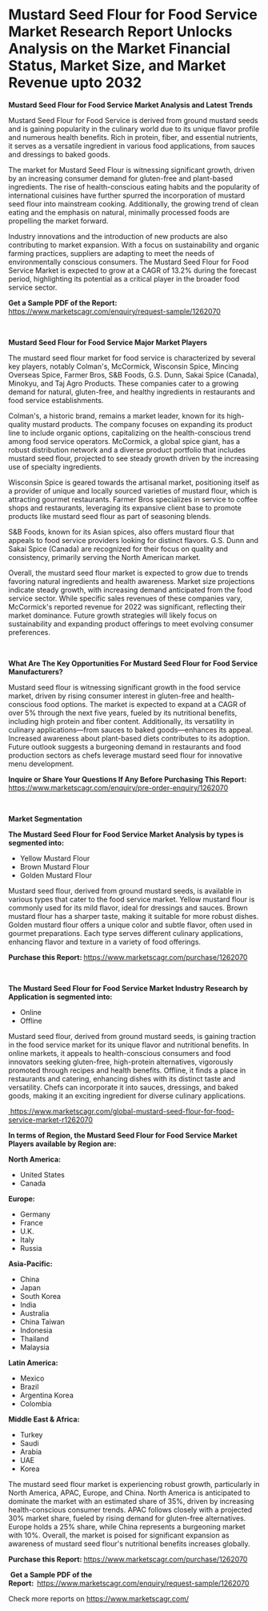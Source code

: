 <p><h1>Mustard Seed Flour for Food Service Market Research Report Unlocks Analysis on the Market Financial Status, Market Size, and Market Revenue upto 2032</h1></p><p><strong>Mustard Seed Flour for Food Service Market Analysis and Latest Trends</strong></p>
<p><p>Mustard Seed Flour for Food Service is derived from ground mustard seeds and is gaining popularity in the culinary world due to its unique flavor profile and numerous health benefits. Rich in protein, fiber, and essential nutrients, it serves as a versatile ingredient in various food applications, from sauces and dressings to baked goods. </p><p>The market for Mustard Seed Flour is witnessing significant growth, driven by an increasing consumer demand for gluten-free and plant-based ingredients. The rise of health-conscious eating habits and the popularity of international cuisines have further spurred the incorporation of mustard seed flour into mainstream cooking. Additionally, the growing trend of clean eating and the emphasis on natural, minimally processed foods are propelling the market forward. </p><p>Industry innovations and the introduction of new products are also contributing to market expansion. With a focus on sustainability and organic farming practices, suppliers are adapting to meet the needs of environmentally conscious consumers. The Mustard Seed Flour for Food Service Market is expected to grow at a CAGR of 13.2% during the forecast period, highlighting its potential as a critical player in the broader food service sector.</p></p>
<p><strong>Get a Sample PDF of the Report:&nbsp;</strong> <a href="https://www.marketscagr.com/enquiry/request-sample/1262070?utm_campaign=2235&utm_medium=2&utm_source=Github&utm_content=ia&utm_term=15022025&utm_id=mustard-seed-flour-for-food-service">https://www.marketscagr.com/enquiry/request-sample/1262070</a></p>
<p>&nbsp;</p>
<p><strong>Mustard Seed Flour for Food Service Major Market Players</strong></p>
<p><p>The mustard seed flour market for food service is characterized by several key players, notably Colman's, McCormick, Wisconsin Spice, Mincing Overseas Spice, Farmer Bros, S&B Foods, G.S. Dunn, Sakai Spice (Canada), Minokyu, and Taj Agro Products. These companies cater to a growing demand for natural, gluten-free, and healthy ingredients in restaurants and food service establishments.</p><p>Colman's, a historic brand, remains a market leader, known for its high-quality mustard products. The company focuses on expanding its product line to include organic options, capitalizing on the health-conscious trend among food service operators. McCormick, a global spice giant, has a robust distribution network and a diverse product portfolio that includes mustard seed flour, projected to see steady growth driven by the increasing use of specialty ingredients.</p><p>Wisconsin Spice is geared towards the artisanal market, positioning itself as a provider of unique and locally sourced varieties of mustard flour, which is attracting gourmet restaurants. Farmer Bros specializes in service to coffee shops and restaurants, leveraging its expansive client base to promote products like mustard seed flour as part of seasoning blends.</p><p>S&B Foods, known for its Asian spices, also offers mustard flour that appeals to food service providers looking for distinct flavors. G.S. Dunn and Sakai Spice (Canada) are recognized for their focus on quality and consistency, primarily serving the North American market.</p><p>Overall, the mustard seed flour market is expected to grow due to trends favoring natural ingredients and health awareness. Market size projections indicate steady growth, with increasing demand anticipated from the food service sector. While specific sales revenues of these companies vary, McCormick's reported revenue for 2022 was significant, reflecting their market dominance. Future growth strategies will likely focus on sustainability and expanding product offerings to meet evolving consumer preferences.</p></p>
<p>&nbsp;</p>
<p><strong>What Are The Key Opportunities For Mustard Seed Flour for Food Service Manufacturers?</strong></p>
<p><p>Mustard seed flour is witnessing significant growth in the food service market, driven by rising consumer interest in gluten-free and health-conscious food options. The market is expected to expand at a CAGR of over 5% through the next five years, fueled by its nutritional benefits, including high protein and fiber content. Additionally, its versatility in culinary applications—from sauces to baked goods—enhances its appeal. Increased awareness about plant-based diets contributes to its adoption. Future outlook suggests a burgeoning demand in restaurants and food production sectors as chefs leverage mustard seed flour for innovative menu development.</p></p>
<p><strong>Inquire or Share Your Questions If Any Before Purchasing This Report:</strong> <a href="https://www.marketscagr.com/enquiry/pre-order-enquiry/1262070?utm_campaign=2235&utm_medium=2&utm_source=Github&utm_content=ia&utm_term=15022025&utm_id=mustard-seed-flour-for-food-service">https://www.marketscagr.com/enquiry/pre-order-enquiry/1262070</a></p>
<p>&nbsp;</p>
<p><strong>Market Segmentation</strong></p>
<p><strong>The Mustard Seed Flour for Food Service Market Analysis by types is segmented into:</strong></p>
<p><ul><li>Yellow Mustard Flour</li><li>Brown Mustard Flour</li><li>Golden Mustard Flour</li></ul></p>
<p><p>Mustard seed flour, derived from ground mustard seeds, is available in various types that cater to the food service market. Yellow mustard flour is commonly used for its mild flavor, ideal for dressings and sauces. Brown mustard flour has a sharper taste, making it suitable for more robust dishes. Golden mustard flour offers a unique color and subtle flavor, often used in gourmet preparations. Each type serves different culinary applications, enhancing flavor and texture in a variety of food offerings.</p></p>
<p><strong>Purchase this Report:&nbsp;</strong><a href="https://www.marketscagr.com/purchase/1262070?utm_campaign=2235&utm_medium=2&utm_source=Github&utm_content=ia&utm_term=15022025&utm_id=mustard-seed-flour-for-food-service">https://www.marketscagr.com/purchase/1262070</a></p>
<p>&nbsp;</p>
<p><strong>The Mustard Seed Flour for Food Service Market Industry Research by Application is segmented into:</strong></p>
<p><ul><li>Online</li><li>Offline</li></ul></p>
<p><p>Mustard seed flour, derived from ground mustard seeds, is gaining traction in the food service market for its unique flavor and nutritional benefits. In online markets, it appeals to health-conscious consumers and food innovators seeking gluten-free, high-protein alternatives, vigorously promoted through recipes and health benefits. Offline, it finds a place in restaurants and catering, enhancing dishes with its distinct taste and versatility. Chefs can incorporate it into sauces, dressings, and baked goods, making it an exciting ingredient for diverse culinary applications.</p></p>
<p><a href="https://www.marketscagr.com/global-mustard-seed-flour-for-food-service-market-r1262070?utm_campaign=2235&utm_medium=2&utm_source=Github&utm_content=ia&utm_term=15022025&utm_id=mustard-seed-flour-for-food-service">&nbsp;https://www.marketscagr.com/global-mustard-seed-flour-for-food-service-market-r1262070</a></p>
<p><strong>In terms of Region, the Mustard Seed Flour for Food Service Market Players available by Region are:</strong></p>
<p>
    <p> <strong> North America: </strong>
        <ul>
            <li>United States</li>
            <li>Canada</li>
        </ul>
        </p> 
    <p> <strong> Europe: </strong>
        <ul>
            <li>Germany</li>
            <li>France</li>
            <li>U.K.</li>
            <li>Italy</li>
            <li>Russia</li>
        </ul>
        </p> 
    <p> <strong> Asia-Pacific: </strong>
        <ul>
            <li>China</li>
            <li>Japan</li>
            <li>South Korea</li>
            <li>India</li>
            <li>Australia</li>
            <li>China Taiwan</li>
            <li>Indonesia</li>
            <li>Thailand</li>
            <li>Malaysia</li>
        </ul>
        </p> 
    <p> <strong> Latin America: </strong>
        <ul>
            <li>Mexico</li>
            <li>Brazil</li>
            <li>Argentina Korea</li>
            <li>Colombia</li>
        </ul>
        </p> 
    <p> <strong> Middle East & Africa: </strong>
        <ul>
            <li>Turkey</li>
            <li>Saudi</li>
            <li>Arabia</li>
            <li>UAE</li>
            <li>Korea</li>
        </ul>
    </p>
    </p>
<p><p>The mustard seed flour market is experiencing robust growth, particularly in North America, APAC, Europe, and China. North America is anticipated to dominate the market with an estimated share of 35%, driven by increasing health-conscious consumer trends. APAC follows closely with a projected 30% market share, fueled by rising demand for gluten-free alternatives. Europe holds a 25% share, while China represents a burgeoning market with 10%. Overall, the market is poised for significant expansion as awareness of mustard seed flour's nutritional benefits increases globally.</p></p>
<p><strong>Purchase this Report: </strong><a href="https://www.marketscagr.com/purchase/1262070?utm_campaign=2235&utm_medium=2&utm_source=Github&utm_content=ia&utm_term=15022025&utm_id=mustard-seed-flour-for-food-service">https://www.marketscagr.com/purchase/1262070</a></p>
<p>&nbsp;<strong>Get a Sample PDF of the Report:&nbsp;&nbsp;</strong><a href="https://www.marketscagr.com/enquiry/request-sample/1262070?utm_campaign=2235&utm_medium=2&utm_source=Github&utm_content=ia&utm_term=15022025&utm_id=mustard-seed-flour-for-food-service">https://www.marketscagr.com/enquiry/request-sample/1262070</a></p>
<p><strong></strong></p>
<p>Check more reports on <a href="https://www.marketscagr.com/?utm_campaign=2235&utm_medium=2&utm_source=Github&utm_content=ia&utm_term=15022025&utm_id=mustard-seed-flour-for-food-service">https://www.marketscagr.com/</a></p>